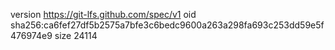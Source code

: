 version https://git-lfs.github.com/spec/v1
oid sha256:ca6fef27df5b2575a7bfe3c6bedc9600a263a298fa693c253dd59e5f476974e9
size 24114
